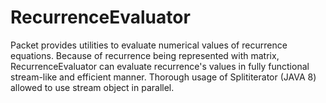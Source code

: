 # RecurrenceEvaluator

Packet provides utilities to evaluate numerical values of recurrence equations.
Because of recurrence being represented with matrix, RecurrenceEvaluator can evaluate recurrence's values in fully functional stream-like and efficient manner.
Thorough usage of Splititerator (JAVA 8) allowed to use stream object in parallel.